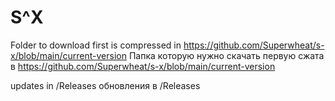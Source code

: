 # S^X


Folder to download first is compressed in https://github.com/Superwheat/s-x/blob/main/current-version
Папка которую нужно скачать первую сжата в https://github.com/Superwheat/s-x/blob/main/current-version

updates in /Releases
обновления в /Releases
